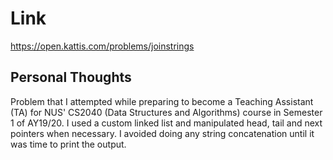 # Link

https://open.kattis.com/problems/joinstrings

## Personal Thoughts

Problem that I attempted while preparing to become a Teaching Assistant (TA) for NUS' CS2040 (Data Structures and Algorithms) course in Semester 1 of AY19/20. I used a custom linked list and manipulated head, tail and next pointers when necessary. I avoided doing any string concatenation until it was time to print the output.

